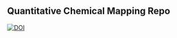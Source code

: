 ## Quantitative Chemical Mapping Repo



[![DOI](https://zenodo.org/badge/DOI/10.5281/zenodo.8234264.svg)](https://doi.org/10.5281/zenodo.8234264)



